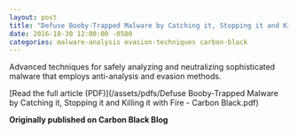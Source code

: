 ```yaml
---
layout: post
title: "Defuse Booby-Trapped Malware by Catching it, Stopping it and Killing it with Fire"
date: 2016-10-30 12:00:00 -0500
categories: malware-analysis evasion-techniques carbon-black
---
```


Advanced techniques for safely analyzing and neutralizing sophisticated malware that employs anti-analysis and evasion methods.

[Read the full article (PDF)](/assets/pdfs/Defuse Booby-Trapped Malware by Catching it, Stopping it and Killing it with Fire - Carbon Black.pdf)

**Originally published on Carbon Black Blog**